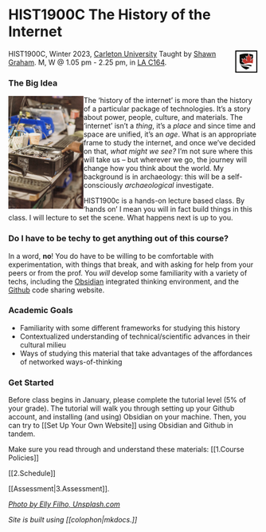 # HIST1900C The History of the Internet

<img src="assets/logo.png" align="right"> HIST1900C, Winter 2023, [Carleton University](https://carleton.ca/history)
Taught by [Shawn Graham](https://shawngraham.github.io). M, W @ 1.05 pm - 2.25 pm, in [LA C164](https://carleton.ca/tls/rooms/loeb-c164/).

### The Big Idea

<img src="assets/broken-machines.png" align="left" width="30%"></img> The ‘history of the internet’ is more than the history of a particular package of technologies. It’s a story about power, people, culture, and materials. The ‘internet’ isn’t a _thing_, it’s a _place_ and since time and space are unified, it’s an _age_. What is an appropriate frame to study the internet, and once we’ve decided on that, _what might we see?_ I’m not sure where this will take us – but wherever we go, the journey will change how you think about the world. My background is in archaeology: this will be a self-consciously *archaeological* investigate.

HIST1900c is a hands-on lecture based class. By ‘hands on’ I mean you will in fact build things in this class. I will lecture to set the scene. What happens next is up to you.

### Do I have to be techy to get anything out of this course?

In a word, **no**! You do have to be willing to be comfortable with experimentation, with things that break, and with asking for help from your peers or from the prof. You *will* develop some familiarity with a variety of techs, including the [Obsidian](https://obsidian.md) integrated thinking environment, and the [Github](https://github.com) code sharing website.

### Academic Goals

-   Familiarity with some different frameworks for studying this history
-   Contextualized understanding of technical/scientific advances in their cultural milieu
-   Ways of studying this material that take advantages of the affordances of networked ways-of-thinking

### Get Started

Before class begins in January, please complete the tutorial level (5% of your grade). The tutorial will walk you through setting up your Github account, and installing (and using) Obsidian on your machine. Then, you can try to [[Set Up Your Own Website]] using Obsidian and Github in tandem.

Make sure you read through and understand these materials: 
[[1.Course Policies]]

[[2.Schedule]]

[[Assessment|3.Assessment]].

_[Photo by Elly Filho, Unsplash.com](https://unsplash.com/photos/uKB4O22KMMk)_

_Site is built using [[colophon|mkdocs.]]_
